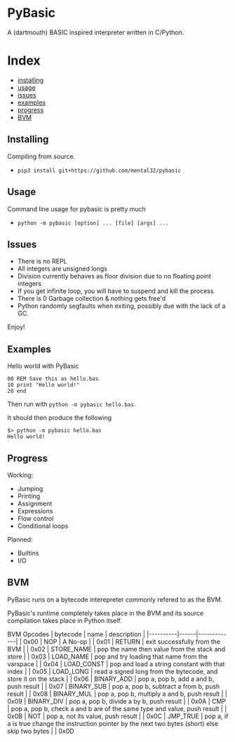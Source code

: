 # PyBasic

A (dartmouth) BASIC inspired interpreter written in C/Python.

# Index
 - [installing](#installing)
 - [usage](#usage)
 - [issues](#issues)
 - [examples](#examples)
 - [progress](#progress)
 - [BVM](#bvm)

## Installing

Compiling from source.
- `pip3 install git+https://github.com/mental32/pybasic`

## Usage

Command line usage for pybasic is pretty much
 - `python -m pybasic [option] ... [file] [args] ...`


## Issues
 - There is no REPL
 - All integers are unsigned longs
 - Division currently behaves as floor division due to no floating point integers
 - If you get infinite loop, you will have to suspend and kill the process
 - There is 0 Garbage collection & nothing gets free'd
 - Python randomly segfaults when exiting, possibly due with the lack of a GC.

Enjoy!

## Examples
Hello world with PyBasic
```basic
00 REM Save this as hello.bas
10 print "Hello world!"
20 end
```
Then run with `python -m pybasic hello.bas`.

It should then produce the following
```
$> python -m pybasic hello.bas
Hello world!
```

## Progress

Working:
 - Jumping
 - Printing
 - Assignment
 - Expressions
 - Flow control
 - Conditional loops

Planned:
 - Builtins
 - I/O

## BVM

PyBasic runs on a bytecode interepreter commonly refered to as the BVM.

PyBasic's runtime completely takes place in the BVM and its source compilation takes place in Python itself.

BVM Opcodes
| bytecode | name | description |
|----------|------|-------------|
| 0x00     | NOP  | A No-op     |
| 0x01     | RETURN | exit successfully from the BVM |
| 0x02     | STORE_NAME | pop the name then value from the stack and store |
| 0x03     | LOAD_NAME | pop and try loading that name from the varspace |
| 0x04     | LOAD_CONST | pop and load a string constant with that index |
| 0x05     | LOAD_LONG | read a signed long from the bytecode, and store it on the stack |
| 0x06     | BINARY_ADD | pop a, pop b, add a and b, push result |
| 0x07     | BINARY_SUB | pop a, pop b, subtract a from b, push result |
| 0x08     | BINARY_MUL | pop a, pop b, multiply a and b, push result |
| 0x09     | BINARY_DIV | pop a, pop b, divide a by b, push result |
| 0x0A     | CMP | pop a, pop b, check a and b are of the same type and value, push result |
| 0x0B     | NOT | pop a, not its value, push result |
| 0x0C     | JMP_TRUE | pop a, if a is true change the instruction pointer by the next two bytes (short) else skip two bytes |
| 0x0D